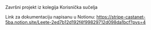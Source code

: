 Završni projekt iz kolegija Korisnička sučelja

Link za dokumentaciju napisanu u Notionu: https://stripe-castanet-5ba.notion.site/Leete-2ed7b12d192f4f99829712d098da1bcf?pvs=4
